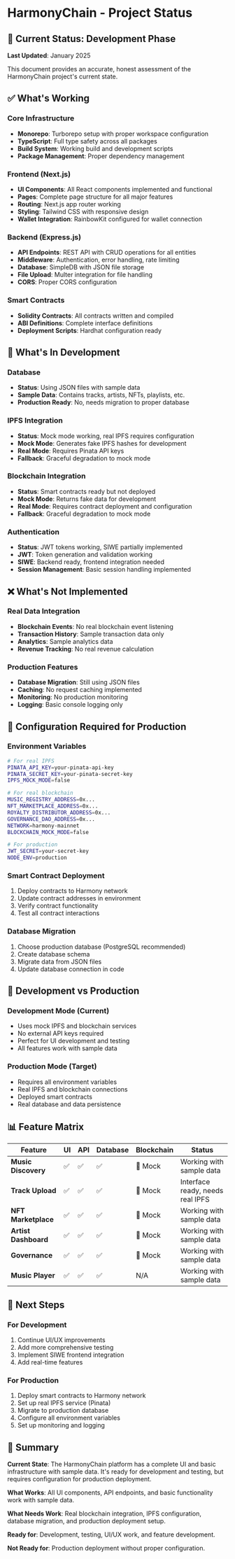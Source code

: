 # HarmonyChain - Project Status

## 🎯 Current Status: Development Phase

**Last Updated**: January 2025

This document provides an accurate, honest assessment of the HarmonyChain project's current state.

## ✅ What's Working

### Core Infrastructure
- **Monorepo**: Turborepo setup with proper workspace configuration
- **TypeScript**: Full type safety across all packages
- **Build System**: Working build and development scripts
- **Package Management**: Proper dependency management

### Frontend (Next.js)
- **UI Components**: All React components implemented and functional
- **Pages**: Complete page structure for all major features
- **Routing**: Next.js app router working
- **Styling**: Tailwind CSS with responsive design
- **Wallet Integration**: RainbowKit configured for wallet connection

### Backend (Express.js)
- **API Endpoints**: REST API with CRUD operations for all entities
- **Middleware**: Authentication, error handling, rate limiting
- **Database**: SimpleDB with JSON file storage
- **File Upload**: Multer integration for file handling
- **CORS**: Proper CORS configuration

### Smart Contracts
- **Solidity Contracts**: All contracts written and compiled
- **ABI Definitions**: Complete interface definitions
- **Deployment Scripts**: Hardhat configuration ready

## 🚧 What's In Development

### Database
- **Status**: Using JSON files with sample data
- **Sample Data**: Contains tracks, artists, NFTs, playlists, etc.
- **Production Ready**: No, needs migration to proper database

### IPFS Integration
- **Status**: Mock mode working, real IPFS requires configuration
- **Mock Mode**: Generates fake IPFS hashes for development
- **Real Mode**: Requires Pinata API keys
- **Fallback**: Graceful degradation to mock mode

### Blockchain Integration
- **Status**: Smart contracts ready but not deployed
- **Mock Mode**: Returns fake data for development
- **Real Mode**: Requires contract deployment and configuration
- **Fallback**: Graceful degradation to mock mode

### Authentication
- **Status**: JWT tokens working, SIWE partially implemented
- **JWT**: Token generation and validation working
- **SIWE**: Backend ready, frontend integration needed
- **Session Management**: Basic session handling implemented

## ❌ What's Not Implemented

### Real Data Integration
- **Blockchain Events**: No real blockchain event listening
- **Transaction History**: Sample transaction data only
- **Analytics**: Sample analytics data
- **Revenue Tracking**: No real revenue calculation

### Production Features
- **Database Migration**: Still using JSON files
- **Caching**: No request caching implemented
- **Monitoring**: No production monitoring
- **Logging**: Basic console logging only

## 🔧 Configuration Required for Production

### Environment Variables
```bash
# For real IPFS
PINATA_API_KEY=your-pinata-api-key
PINATA_SECRET_KEY=your-pinata-secret-key
IPFS_MOCK_MODE=false

# For real blockchain
MUSIC_REGISTRY_ADDRESS=0x...
NFT_MARKETPLACE_ADDRESS=0x...
ROYALTY_DISTRIBUTOR_ADDRESS=0x...
GOVERNANCE_DAO_ADDRESS=0x...
NETWORK=harmony-mainnet
BLOCKCHAIN_MOCK_MODE=false

# For production
JWT_SECRET=your-secret-key
NODE_ENV=production
```

### Smart Contract Deployment
1. Deploy contracts to Harmony network
2. Update contract addresses in environment
3. Verify contract functionality
4. Test all contract interactions

### Database Migration
1. Choose production database (PostgreSQL recommended)
2. Create database schema
3. Migrate data from JSON files
4. Update database connection in code

## 🚀 Development vs Production

### Development Mode (Current)
- Uses mock IPFS and blockchain services
- No external API keys required
- Perfect for UI development and testing
- All features work with sample data

### Production Mode (Target)
- Requires all environment variables
- Real IPFS and blockchain connections
- Deployed smart contracts
- Real database and data persistence

## 📊 Feature Matrix

| Feature | UI | API | Database | Blockchain | Status |
|---------|----|----|----------|------------|--------|
| **Music Discovery** | ✅ | ✅ | ✅ | 🚧 Mock | Working with sample data |
| **Track Upload** | ✅ | ✅ | ✅ | 🚧 Mock | Interface ready, needs real IPFS |
| **NFT Marketplace** | ✅ | ✅ | ✅ | 🚧 Mock | Working with sample data |
| **Artist Dashboard** | ✅ | ✅ | ✅ | 🚧 Mock | Working with sample data |
| **Governance** | ✅ | ✅ | ✅ | 🚧 Mock | Working with sample data |
| **Music Player** | ✅ | ✅ | ✅ | N/A | Working with sample data |

## 🎯 Next Steps

### For Development
1. Continue UI/UX improvements
2. Add more comprehensive testing
3. Implement SIWE frontend integration
4. Add real-time features

### For Production
1. Deploy smart contracts to Harmony network
2. Set up real IPFS service (Pinata)
3. Migrate to production database
4. Configure all environment variables
5. Set up monitoring and logging

## 📝 Summary

**Current State**: The HarmonyChain platform has a complete UI and basic infrastructure with sample data. It's ready for development and testing, but requires configuration for production deployment.

**What Works**: All UI components, API endpoints, and basic functionality work with sample data.

**What Needs Work**: Real blockchain integration, IPFS configuration, database migration, and production deployment setup.

**Ready for**: Development, testing, UI/UX work, and feature development.

**Not Ready for**: Production deployment without proper configuration.
